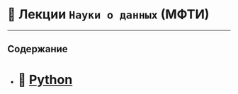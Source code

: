 # :closed_book: Лекции `Науки о данных` (МФТИ) 
___
## Содержание
- # :snake: [Python](https://github.com/NazarovMichail/Lectures-notes-MIPT/tree/master/Python)
  
